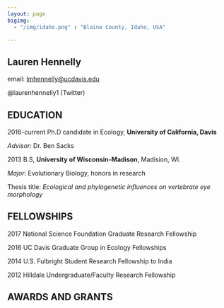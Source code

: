 ```yaml
---
layout: page
bigimg:
  - "/img/idaho.png" : "Blaine County, Idaho, USA"

---
```


## **Lauren Hennelly**

email: lmhennelly@ucdavis.edu

@laurenhennelly1 (Twitter)

## **EDUCATION**

2016-current   Ph.D candidate in Ecology, **University of California, Davis**

*Advisor*: Dr. Ben Sacks 

2013 B.S, **University of Wisconsin-Madison**, Madision, WI. 

*Major*: Evolutionary Biology, honors in research

Thesis title: *Ecological and phylogenetic influences on vertebrate eye morphology*

## **FELLOWSHIPS**

2017  National Science Foundation Graduate Research Fellowship

2016  UC Davis Graduate Group in Ecology Fellowships

2014  U.S. Fulbright Student Research Fellowship to India

2012  Hilldale Undergraduate/Faculty Research Fellowship

## **AWARDS AND GRANTS**

